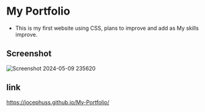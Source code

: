 # My Portfolio
- This is my first website using CSS, plans to improve and add as My skills improve.

## Screenshot
![Screenshot 2024-05-09 235620](https://github.com/jocephuss/My-Portfolio/assets/42878854/76fe0403-a9bb-46c2-b347-8404d4e09b5d)

## link
https://jocephuss.github.io/My-Portfolio/
